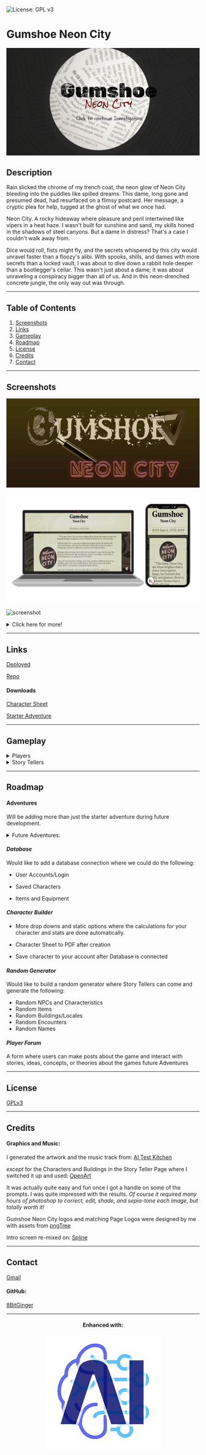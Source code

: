 ![License: GPL v3](https://img.shields.io/badge/License-GPLv3-blue.svg)

# Gumshoe Neon City

[![screenshot](./assets/readme/gumshoe-start-rm.png)](#description)

## Description

Rain slicked the chrome of my trench coat, the neon glow of Neon City bleeding into the puddles like spilled dreams. This dame, long gone and presumed dead, had resurfaced on a flimsy postcard. Her message, a cryptic plea for help, tugged at the ghost of what we once had.

Neon City. A rocky hideaway where pleasure and peril intertwined like vipers in a heat haze. I wasn't built for sunshine and sand, my skills honed in the shadows of steel canyons. But a dame in distress? That's a case I couldn't walk away from.

Dice would roll, fists might fly, and the secrets whispered by this city would unravel faster than a floozy's alibi. With spooks, shills, and dames with more secrets than a locked vault, I was about to dive down a rabbit hole deeper than a bootlegger's cellar. This wasn't just about a dame; it was about unraveling a conspiracy bigger than all of us. And in this neon-drenched concrete jungle, the only way out was through.

---

## Table of Contents

1. [Screenshots](#screenshots)
1. [Links](#links)
1. [Gameplay](#gameplay)
1. [Roadmap](#roadmap)
1. [License](#license)
1. [Credits](#credits)
1. [Contact](#contact)

---

<div id="screenshots"></div>

## Screenshots

![logo](./assets/readme/neoncity-sepia.jpg)

![screenshot](./assets/readme/gumshoe-main-rm.png)

![screenshot](./assets/readme/GIFMaker_me.gif)

<details closed>
<summary>Click here for more!</summary>
<br>

#### Main Page

![screenshot](./assets/readme/gumshoe-story-rm.png)

![screenshot](./assets/readme/gumshoe-banner-rm.png)

#### Player Page

![screenshot](./assets/readme/character-build.png)

![screenshot](./assets/readme/gumshoe-classes-rm.png)

#### Story Teller Page

![screenshot](./assets/readme/storyteller-clues.png)

![screenshot](./assets/readme/enemy-template.png)

</details>

---

<div id="links"></div>

## Links

[Deployed](https://8bitginger.github.io/gumshoe/)

[Repo](https://github.com/8BitGinger/gumshoe)

#### Downloads

[Character Sheet]()

[Starter Adventure]()

---

<div id="gameplay"></div>

## Gameplay

<details closed>
<summary> Players </summary>
<br>

[Player Info](https://8bitginger.github.io/gumshoe/pages/players.html)

</details>

<details closed>
<summary>Story Tellers</summary>
<br>

[Story Teller Info](https://8bitginger.github.io/gumshoe/pages/storyteller.html)

</details>

---

<div id="roadmap"></div>

## Roadmap

#### Adventures

Will be adding more than just the starter adventure during future development.

<details closed>
<summary>Future Adventures:</summary>
<br>

- Gumshoe Hollywoodland

  ![Screenshot](./assets/readme/hollywoodland-sepia.jpg)

  > The smog hung heavy over Tinseltown, a sickly yellow halo above the hazy dreamscape. Here, ambition dripped like sweat under the merciless California sun, where fortunes were made and shattered faster than a celluloid kiss. Dames with million-dollar smiles hawked their wares, and chisel-jawed fellas with steely gazes dreamt of the silver screen. But beneath the glitz, a darkness festered. Whispers slithered through back alleys, tales of things unnatural, of creatures from beyond the frame. Hollywoodland, they called it. More like Hollyweirdland, a place where the scripts got stranger than anything dreamed up by a drunken screenwriter. You, chum, are the only shamus with the guts (and the bottle) to wade through this celluloid nightmare.

- Gumshoe Revenge in Rio

  ![Screenshot](./assets/readme/riorevenge-sepia.jpg)

  > The Amazon humidity hung heavy in Rio, a suffocating cloak over the vibrant chaos. Christ the Redeemer, its skeletal form reaching towards the hazy sky, offered no solace. Here, in 1936 Rio, the samba pulsed with a darker rhythm. I, a weary gumshoe used to the grit of New York City, had arrived for some sun-drenched R&R. But past sins are like stray bullets, they have a way of finding you, even in paradise. A face from a forgotten case materialized across the casino floor – Frankie "The Fox" Moretti, a hood I put away back in '32. He shouldn't be here, breathing, radiating barely contained rage. Looks like my Rio vacation just took a sharp turn into a labyrinth of showgirls with deadly secrets, a murder threatening to ignite a war, and Frankie "The Fox" Moretti thirsting for revenge as cold as a Rio night. This dame in distress wouldn't be wearing a swimsuit, but a shroud.

- Gumshoe Moscow Mayday

  ![Screenshot](./assets/readme/russiannights-sepia.jpg)

  > Moscow, a frozen tomb bathed in perpetual twilight. Not a great place for your plane to go down. Surviving the crash was the easy part, the saga ahead, well you might no be as lucky. You, a gumshoe with a nose for trouble and a taste for cheap vodka, were partnered with Nika Arovka, a Soviet ambassador with a smile too sharp and eyes like glacial ice. Whispers of strange men in uniforms and ancient alien devices with world-ending power sent you both hurtling through this frozen hell. A down-on-your-luck detective, and a femme fatale with buried secrets, were all that stood between oblivion and a world cracked open like a rotten egg.

- Gumshoe Agents of the Multiverse

  ![Screenshot](./assets/readme/multiverse-sepia.jpg)

  > The last case went sideways faster than a greased getaway car. Now, you find yourself yanked from the familiar grime and grit and deposited in... well, who even knows? The Penrose Division, that's what they call themselves. Seems this rabbit hole runs deeper than a bootleg speakeasy. Multiverse travel, alternate realities, alien threats, the whole kit and kaboodle. All under the steely gaze of your new boss, April Sunday. A dame with a name that wouldn't be out of place in a bygone era, stuck in a world that makes yesterday's case look like a walk in the park. One thing's for sure, shamus: the gloves are off. Crack the case with the help of your new partner Nika Arovak, stop whatever's bleeding through the seams of reality, and maybe, just maybe, impress Ms. Sunday enough to learn the mystery that started this whole adventure!

  </details>

#### _Database_

Would like to add a database connection where we could do the following:

- User Accounts/Login

- Saved Characters

- Items and Equipment

#### _Character Builder_

- More drop downs and static options where the calculations for your character and stats are done automatically.

- Character Sheet to PDF after creation

- Save character to your account after Database is connected

#### _Random Generator_

Would like to build a random generator where Story Tellers can come and generate the following:

- Random NPCs and Characteristics
- Random Items
- Random Buildings/Locales
- Random Encounters
- Random Names

#### _Player Forum_

A form where users can make posts about the game and interact with stories, ideas, concepts, or theories about the games future Adventures

---

<div id="license"></div>

## License

[GPLv3](https://www.gnu.org/licenses/gpl-3.0)

---

<div id="credits"></div>

## Credits

#### Graphics and Music:

I generated the artwork and the music track from:
[AI Test Kitchen](https://aitestkitchen.withgoogle.com/)

_except_ for the Characters and Buildings in the Story Teller Page where I switched it up and used:
[OpenArt](https://openart.ai/)

It was actually quite easy and fun once I got a handle on some of the prompts. I was quite impressed with the results. _Of course it required many hours of photoshop to correct, edit, shade, and sepia-tone each image, but totally worth it!_

Gumshoe Neon City logos and matching Page Logos were designed by me with assets from [pngTree](https://pngtree.com/)

Intro screen re-mixed on: [Spline](https://spline.design/)

---

<div id="contact"></div>

## Contact

[Gmail](mailto:ryan.fann@gmail.com)

#### GitHub:

[8BitGinger](https://github.com/8BitGinger)

---

<div align="center">

#### Enhanced with:

![ai-logo](./assets/readme/ai-readme.png)

</div>
